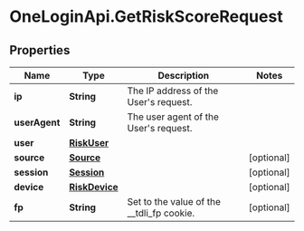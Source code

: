 # OneLoginApi.GetRiskScoreRequest

## Properties

Name | Type | Description | Notes
------------ | ------------- | ------------- | -------------
**ip** | **String** | The IP address of the User&#39;s request. | 
**userAgent** | **String** | The user agent of the User&#39;s request. | 
**user** | [**RiskUser**](RiskUser.md) |  | 
**source** | [**Source**](Source.md) |  | [optional] 
**session** | [**Session**](Session.md) |  | [optional] 
**device** | [**RiskDevice**](RiskDevice.md) |  | [optional] 
**fp** | **String** | Set to the value of the __tdli_fp cookie. | [optional] 


